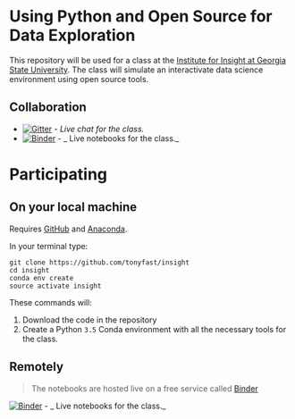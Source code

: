 # Using Python and Open Source for Data Exploration

This repository will be used for a class at the [Institute for Insight at Georgia State University](http://insight.gsu.edu/).
The class will simulate an interactivate data science environment using open source tools.

## Collaboration

* [![Gitter](https://badges.gitter.im/tonyfast/insight.svg)](https://gitter.im/tonyfast/insight?utm_source=badge&utm_medium=badge&utm_campaign=pr-badge) - _Live chat for the class._
* [![Binder](http://mybinder.org/badge.svg)](http://mybinder.org/repo/tonyfast/insight) - _ Live notebooks for the class._

# Participating

## On your local machine

Requires [GitHub](https://desktop.github.com/) and [Anaconda](https://www.continuum.io/downloads).

In your terminal type:

```
git clone https://github.com/tonyfast/insight
cd insight
conda env create
source activate insight
```

These commands will:

1. Download the code in the repository
2. Create a Python ``3.5`` Conda environment with all the necessary tools for the class.

## Remotely

> The notebooks are hosted live on a free service called [Binder](http://mybinder.org)

[![Binder](http://mybinder.org/badge.svg)](http://mybinder.org/repo/tonyfast/insight) - _ Live notebooks for the class._
